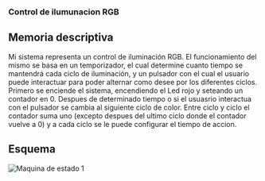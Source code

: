 ### Control de ilumunacion RGB

## Memoria descriptiva

Mi sistema representa un control de iluminación RGB. El funcionamiento del mismo se basa en un
temporizador, el cual determine cuanto tiempo se mantendrá cada ciclo de iluminación, y un
pulsador con el cual el usuario puede interactuar para poder alternar como desee por los diferentes
ciclos.
Primero se enciende el sistema, encendiendo el Led rojo y seteando un contador en 0. Despues de determinado tiempo o si el
usuasrio interactua con el pulsador se cambia al siguiente ciclo de color. Entre ciclo y ciclo el
contador suma uno (excepto despues del ultimo ciclo donde el contador vuelve a 0) y a cada ciclo se le puede configurar el tiempo de accion.

## Esquema

![Maquina de estado 1](https://github.com/user-attachments/assets/ca002a67-5676-420e-a162-5925f92ab6d3)
